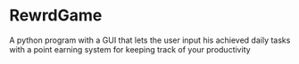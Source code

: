 # RewrdGame
A python program with a GUI that lets the user input his achieved daily tasks with a point earning system for keeping track of your productivity
